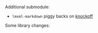 Additional submodule:

- `lmxml-markdown` piggy backs on [knockoff][knockoff]

Some library changes:


[knockoff]: https://github.com/tristanjuricek/knockoff
